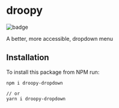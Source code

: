 # droopy

![badge](https://github.com/kevoneil/droopy/actions/workflows/actions.yml/badge.svg)

A better, more accessible, dropdown menu

## Installation

To install this package from NPM run:

```
npm i droopy-dropdown

// or
yarn i droopy-dropdown
```
